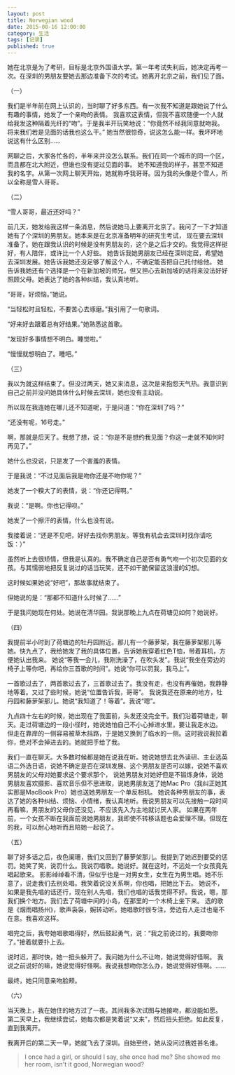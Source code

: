 ```yaml
---
layout: post
title: Norwegian wood
date: 2015-08-16 12:00:00
category: 生活
tags: [记录]
published: true
---
```


她在北京是为了考研，目标是北京外国语大学。第一年考试失利后，她决定再考一次。在深圳的男朋友要她去那边准备下次的考试。她离开北京之前，我们见了面。

<!--more-->

（一）

我们是半年前在网上认识的，当时聊了好多东西。有一次我不知道是跟她说了什么有趣的事情，她发了一个亲吻的表情。
我喜欢这表情，但我不喜欢随便一个人就给我发这种隔着光纤的“吻”。于是我半开玩笑地说：“你竟然不经我同意就吻我。将来我们若是见面的话我也这么干。”
她当然很惊奇，说这怎么能一样。我坏坏地说这有什么区别……

网聊之后，大家各忙各的，半年来并没怎么联系。我们在同一个城市的同一个区，而且都在北大附近，但谁也没有提过见面的事。
她不知道我的样子，甚至不知道我的名字。从第一次网上聊天开始，她就称呼我哥哥。因为我的头像是个雪人，所以全称是雪人哥哥。

（二）

“雪人哥哥，最近还好吗？”

前几天，她发给我这样一条消息，然后说她马上要离开北京了。我问了一下才知道她有了个深圳的男朋友。她本来是在北京准备明年的研究生考试，
现在要去深圳准备了。她在跟我认识的时候是没有男朋友的，这个是之后才交的。我觉得这样挺好，有人陪伴，或许比一个人好些。
她告诉我她男朋友已经在深圳定居，希望她去深圳发展。她告诉我她还没足够了解这个人，不确定能否把自己托付给他。
她告诉我她还有个选择是一个在新加坡的师兄，但又担心去新加坡的话将来没法好好照顾父母。她表达了她的各种纠结，我认真地听。

“哥哥，好烦恼。”她说。

“当轻松时且轻松，不要苦心去琢磨。”我引用了一句歌词。

“好来好去跟着总有好结果。”她熟悉这首歌。

“发现好多事情想不明白。睡觉啦。”

“慢慢就想明白了。睡吧。”

（三）

我以为就这样结束了。但没过两天，她又来消息，这次是来抱怨天气热。我意识到自己之前并没问她具体什么时候去深圳，她也没有主动说。

所以现在我连她在哪儿还不知道呢，于是问道：“你在深圳了吗？”

“还没有呢，16号走。”

啊，那就是后天了。我想了想，说：“你是不是想约我见面？你这一走就不知何时再见了。”

她什么也没说，只是发了一个害羞的表情。

于是我说：“不过见面后我是吻你还是不吻你呢？”

她发了一个糗大了的表情，说：“你还记得啊。”

我说：“是啊。你也记得呗。”

她发了一个擦汗的表情，什么也没有说。

我接着说：“还是不见吧，好好去找你男朋友。等我有机会去深圳时找你请吃饭：）”

虽然听上去很矫情，但我是认真的。我不确定自己是否有勇气吻一个初次见面的女孩。与其懦弱地把反复说过的话当玩笑，还不如干脆保留这浪漫的幻想。

这时候如果她说“好吧”，那故事就结束了。

但她说的是：“那都不知道什么时候了……”

于是我问她现在何处。她说在清华园。我说那晚上九点在荷塘见如何？她说好。

（四）

我提前半小时到了荷塘边的牡丹园附近。那儿有一个藤萝架，我在藤萝架那儿等她。快九点了，我给她发了我的具体位置，告诉她我穿着红色T恤，带着耳机，方便她认出我来。
她说“等我一会儿，我刚洗澡了，在吹头发”。我说“我坐在旁边的椅子上等你吧，再给你三首歌的时间”。她说“你可以罚我，我马上”。

一首歌过去了，两首歌过去了，三首歌过去了。我没有走，也没有再催她，我静静地等着。又过了些时候，她说“位置告诉我，哥哥”。
我说我还在原来的地方，牡丹园和藤萝架那儿。她说“我知道了！等着”。我说“嗯”。

九点四十左右的时候，她出现在了我面前，头发还没完全干。我们沿着荷塘走，聊天。走过荷塘边的一段小径时，她说她怕自己不小心掉进水里，要让我走水边。
但走在靠岸的一侧容易被草木挡路，于是她又换到了临水的一侧。这时我说我拉着你，绝对不会掉进去的。她就把手给了我。

我们一直在聊天。大多数时候都是她在说我在听。她说她想去北外读研、主业选英语二外选日语，说她不确定是否在深圳发展、这个男朋友是否可以嫁，说她不喜欢男朋友的父母对她要求这个要求那个，
说她男朋友对她好但是不锻炼身体，说她男朋友喜欢摄影、喜欢音乐但不思进取，说她男朋友送了她Mac Pro（我纠正她其实那是MacBook Pro）她也送她男朋友一个单反相机。
她说各种男朋友的事，表达了她的各种纠结、烦恼、小情绪，我认真地听。我说男朋友可以先接触一段时间再看嘛，男朋友的父母你还没见，不应该先入为主地就讨厌人家。
如果在两年前，一个女孩不断在我面前说她男朋友，我即使不转移话题也会爱理不理。但现在的我，可以耐心地听而且陪她一起说了。

（五）

聊了好多话之后，夜色阑珊，我们又回到了藤萝架那儿。我提到了她迟到要受的惩罚。她笑了笑，说罚什么。我说罚唱歌。她说好。就在这时，不远处一个女孩竟先唱起歌来。
影影绰绰看不清，但似乎也是一对男女生，女生在为男生唱。她不乐意了，说走我们去别处唱。我笑着说没关系啊，你也唱，把她比下去。
她说不，如果是我先唱的话还行，现在别人先唱，我们也唱的话我觉得不好。我说，嗯，那我们换个地方。我们去了荷塘中间的小岛，在那里的一个木椅上坐下来。
选的歌是《烟雨唱扬州》，歌声袅袅，婉转动听。她唱歌时很专注，旁边有人走过也毫不在意。我喜欢这样。

唱完之后，我夸她唱歌唱得好，然后鼓起勇气，说：“我之前说过的，我要吻你了。”接着就要扑上去。

说时迟，那时快，她一扭头躲开了。我问她为什么不让吻，她说觉得好怪啊。
我说之前说好的嘛，她说觉得好怪啊。我说我想吻你怎么办，她说觉得好怪啊。……

最终，她只同意亲吻脸颊。

（六）

当天晚上，我在她住的地方过了一夜。其间我多次试图与她接吻，都没能如愿。
第二天早上，我继续尝试，她每次都是笑着说“又来”，然后扭头拒绝。如此反复，直到我离开。

我离开后的第二天一早，她就飞去了深圳。自始至终，她从没问过我姓甚名谁。

> I once had a girl, or should I say, she once had me? She showed me her room, isn't it good, Norwegian wood?
